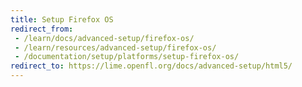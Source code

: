 ```yaml
---
title: Setup Firefox OS
redirect_from:
 - /learn/docs/advanced-setup/firefox-os/
 - /learn/resources/advanced-setup/firefox-os/
 - /documentation/setup/platforms/setup-firefox-os/
redirect_to: https://lime.openfl.org/docs/advanced-setup/html5/
---
```

